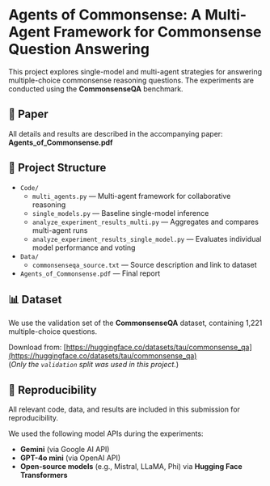 # Agents of Commonsense: A Multi-Agent Framework for Commonsense Question Answering

This project explores single-model and multi-agent strategies for answering multiple-choice commonsense reasoning questions. The experiments are conducted using the **CommonsenseQA** benchmark.

## 📄 Paper
All details and results are described in the accompanying paper:  
**Agents_of_Commonsense.pdf**

## 📁 Project Structure

- `Code/`
  - `multi_agents.py` — Multi-agent framework for collaborative reasoning
  - `single_models.py` — Baseline single-model inference
  - `analyze_experiment_results_multi.py` — Aggregates and compares multi-agent runs
  - `analyze_experiment_results_single_model.py` — Evaluates individual model performance and voting
- `Data/`
  - `commonsenseqa_source.txt` — Source description and link to dataset
- `Agents_of_Commonsense.pdf` — Final report

## 📊 Dataset

We use the validation set of the **CommonsenseQA** dataset, containing 1,221 multiple-choice questions.

Download from: [https://huggingface.co/datasets/tau/commonsense_qa](https://huggingface.co/datasets/tau/commonsense_qa)  
(*Only the `validation` split was used in this project.*)

## 📝 Reproducibility

All relevant code, data, and results are included in this submission for reproducibility.

We used the following model APIs during the experiments:
- **Gemini** (via Google AI API)
- **GPT-4o mini** (via OpenAI API)
- **Open-source models** (e.g., Mistral, LLaMA, Phi) via **Hugging Face Transformers**
